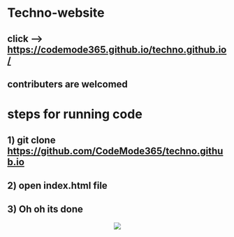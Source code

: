 # Techno-website  
## click --> https://codemode365.github.io/techno.github.io/

## contributers are welcomed

 # steps for running code
## 1) git clone https://github.com/CodeMode365/techno.github.io
## 2) open index.html file 
## 3) Oh oh its done

<p align="center">
<img align="center" src="https://i.postimg.cc/R0j4cVgq/Techno-Landing.jpg" />
</p>
